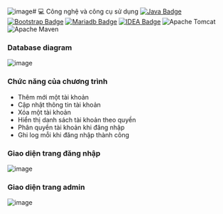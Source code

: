 ![image](https://github.com/user-attachments/assets/929054fb-5509-4241-95cc-653b7efc8d23)# 💻 Công nghệ và công cụ sử dụng
[![Java Badge](https://img.shields.io/badge/Java-ED8B00?style=for-the-badge&logo=openjdk&logoColor=white)](#) [![Bootstrap Badge](https://img.shields.io/badge/Bootstrap-563D7C?style=for-the-badge&logo=bootstrap&logoColor=white)](#) [![Mariadb Badge](https://img.shields.io/badge/MariaDB-003545?style=for-the-badge&logo=mariadb&logoColor=white)](#) [![IDEA Badge](https://img.shields.io/badge/IntelliJ_IDEA-000000.svg?style=for-the-badge&logo=intellij-idea&logoColor=white)](#) ![Apache Tomcat](https://img.shields.io/badge/apache%20tomcat-%23F8DC75.svg?style=for-the-badge&logo=apache-tomcat&logoColor=black)
![Apache Maven](https://img.shields.io/badge/Apache%20Maven-C71A36?style=for-the-badge&logo=Apache%20Maven&logoColor=white)

### Database diagram

![image](https://github.com/user-attachments/assets/df1cf9e1-e3d3-466b-a762-eabfe290deae)


### Chức năng của chương trình
- Thêm mới một tài khoản
- Cập nhật thông tin tài khoản
- Xóa một tài khoản
- Hiển thị danh sách tài khoản theo quyền
- Phân quyền tài khoản khi đăng nhập
- Ghi log mỗi khi đăng nhập thành công

### Giao diện trang đăng nhập
![image](https://github.com/user-attachments/assets/aa517d71-749a-48dc-9eba-ae35a416a9dd)


### Giao diện trang admin
![image](https://github.com/user-attachments/assets/6ad9f75c-dbee-46fa-b54c-eca3c1db350e)


